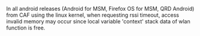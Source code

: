In all android releases (Android for MSM, Firefox OS for MSM, QRD Android) from CAF using the linux kernel, when requesting rssi timeout, access invalid memory may occur since local variable 'context' stack data of wlan function is free.